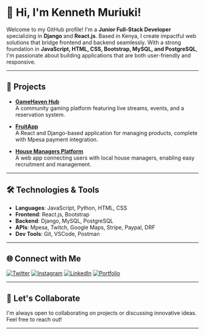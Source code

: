 # 👋 Hi, I'm Kenneth Muriuki! 

Welcome to my GitHub profile! I'm a **Junior Full-Stack Developer** specializing in **Django** and **React.js**. Based in Kenya, I create impactful web solutions that bridge frontend and backend seamlessly. With a strong foundation in **JavaScript, HTML, CSS, Bootstrap, MySQL, and PostgreSQL**, I'm passionate about building applications that are both user-friendly and responsive.

---

## 💼 Projects

- **[GameHaven Hub](https://github.com/kogimurio/GameHaven-Hub)**  
  A community gaming platform featuring live streams, events, and a reservation system.

- **[FruitApp](https://github.com/kogimurio/reactDjangoApp)**  
  A React and Django-based application for managing products, complete with Mpesa payment integration.

- **[House Managers Platform](https://github.com/kogimurio/House-Managers-Platform)**  
  A web app connecting users with local house managers, enabling easy recruitment and management.

---

## 🛠️ Technologies & Tools

- **Languages**: JavaScript, Python, HTML, CSS
- **Frontend**: React.js, Bootstrap
- **Backend**: Django, MySQL, PostgreSQL
- **APIs**: Mpesa, Twitch, Google Maps, Stripe, Paypal, DRF
- **Dev Tools**: Git, VSCode, Postman

---

## 🌐 Connect with Me

[![Twitter](https://img.shields.io/badge/X-@Kmurio-blue)](https://x.com/Kmurio)
[![Instagram](https://img.shields.io/badge/Instagram-itsme_murio-%23E4405F)](https://www.instagram.com/itsme_murio/?hl=en)
[![LinkedIn](https://img.shields.io/badge/LinkedIn-Kenneth%20Muriuki-blue)](https://www.linkedin.com/in/kenneth-muriuki-b22ba6161)
[![Portfolio](https://img.shields.io/badge/Portfolio-Visit-blue)](https://portfolioken-93e4b9bf90fd.herokuapp.com/)

---

## 🤝 Let's Collaborate

I'm always open to collaborating on projects or discussing innovative ideas. Feel free to reach out!

---

